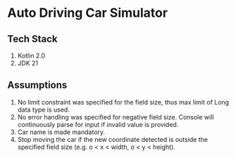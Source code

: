 # Auto Driving Car Simulator

## Tech Stack

1. Kotlin 2.0
2. JDK 21

## Assumptions

1. No limit constraint was specified for the field size, thus max limit of Long data type is used.
2. No error handling was specified for negative field size. Console will continuously parse for input if invalid value
   is provided.
3. Car name is made mandatory.
4. Stop moving the car if the new coordinate detected is outside the specified field size (e.g. o < x < width, o < y <
   height).
